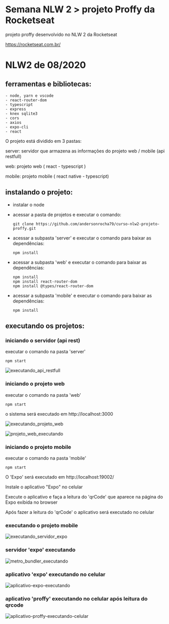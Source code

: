 # Semana NLW 2 > projeto Proffy da Rocketseat

projeto proffy desenvolvido no NLW 2 da Rocketseat

https://rocketseat.com.br/

# NLW2 de 08/2020

## ferramentas e bibliotecas:
```
- node, yarn e vscode
- react-router-dom
- typescript
- express
- knex sqlite3	
- cors
- axios
- expo-cli
- react
```

O projeto está dividido em 3 pastas:

server: servidor que armazena as informações do projeto web / mobile (api restfull)

web: projeto web ( react - typescript )

mobile: projeto mobile ( react native - typescript)


## instalando o projeto:

- instalar o node

- acessar a pasta de projetos e executar o comando:

  ```
  git clone https://github.com/andersonrocha79/curso-nlw2-projeto-proffy.git
  ```

- acessar a subpasta 'server' e executar o comando para baixar as dependências:

  ```
  npm install
  ```

- acessar a subpasta 'web' e executar o comando para baixar as dependências:

  ```
  npm install
  npm install react-router-dom
  npm install @types/react-router-dom
  ```

- acessar a subpasta 'mobile' e executar o comando para baixar as dependências:
  ```
  npm install
  ```

## executando os projetos:

### iniciando o servidor (api rest)

  executar o comando na pasta 'server'
  
  ```
  npm start
  ```
  
  ![executando_api_restfull](https://user-images.githubusercontent.com/59916650/91672281-f9681a80-eb03-11ea-8b56-972b8b29a403.png)
  
  
### iniciando o projeto web

  executar o comando na pasta 'web'
  
  ```
  npm start  
  ```
  o sistema será executado em http://localhost:3000
  
  ![executando_projeto_web](https://user-images.githubusercontent.com/59916650/91672323-46e48780-eb04-11ea-9480-237274e4bf15.png)

  ![projeto_web_executando](https://user-images.githubusercontent.com/59916650/91672355-6bd8fa80-eb04-11ea-8f70-ad1583b27351.png)


### iniciando o projeto mobile

  executar o comando na pasta 'mobile'
  ```
  npm start  
  ```
  O 'Expo' será executado em http://localhost:19002/
  
  Instale o aplicativo "Expo" no celular
  
  Execute o aplicativo e faça a leitura do 'qrCode' que aparece na página do Expo exibida no browser
  
  Após fazer a leitura do 'qrCode' o aplicativo será executado no celular
  

### executando o projeto mobile

  ![executando_servidor_expo](https://user-images.githubusercontent.com/59916650/91672399-b3f81d00-eb04-11ea-96de-dec90e9e5cdf.png)


### servidor 'expo' executando
  ![metro_bundler_executando](https://user-images.githubusercontent.com/59916650/91672418-d68a3600-eb04-11ea-81c3-670bba976596.png)
  
  
### aplicativo 'expo' executando no celular
  ![aplicativo-expo-executando](https://user-images.githubusercontent.com/59916650/91672483-51ebe780-eb05-11ea-91bb-972daa50e6aa.png)


### aplicativo 'proffy' executando no celular após leitura do qrcode
  ![aplicativo-proffy-executando-celular](https://user-images.githubusercontent.com/59916650/91672486-59ab8c00-eb05-11ea-8704-76372968951d.png)
